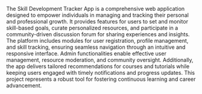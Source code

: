 The Skill Development Tracker App is a comprehensive web application designed to empower individuals in managing and tracking their personal and professional growth. It provides features for users to set and monitor skill-based goals, curate personalized resources, and participate in a community-driven discussion forum for sharing experiences and insights. The platform includes modules for user registration, profile management, and skill tracking, ensuring seamless navigation through an intuitive and responsive interface. Admin functionalities enable effective user management, resource moderation, and community oversight. Additionally, the app delivers tailored recommendations for courses and tutorials while keeping users engaged with timely notifications and progress updates. This project represents a robust tool for fostering continuous learning and career advancement.
